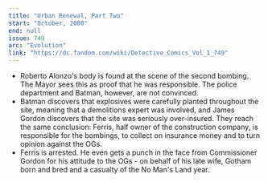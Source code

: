 ```yaml
---
title: "Urban Renewal, Part Two"
start: "October, 2000"
end: null
issue: 749
arc: "Evolution"
link: "https://dc.fandom.com/wiki/Detective_Comics_Vol_1_749"
---
```


- Roberto Alonzo's body is found at the scene of the second bombing. The Mayor sees this as proof that he was responsible. The police department and Batman, however, are not convinced. 
- Batman discovers that explosives were carefully planted throughout the site, meaning that a demolitions expert was involved, and James Gordon discovers that the site was seriously over-insured. They reach the same conclusion: Ferris, half owner of the construction company, is responsible for the bombings, to collect on insurance money and to turn opinion against the OGs.
- Ferris is arrested. He even gets a punch in the face from Commissioner Gordon for his attitude to the OGs - on behalf of his late wife, Gotham born and bred and a casualty of the No Man's Land year.
